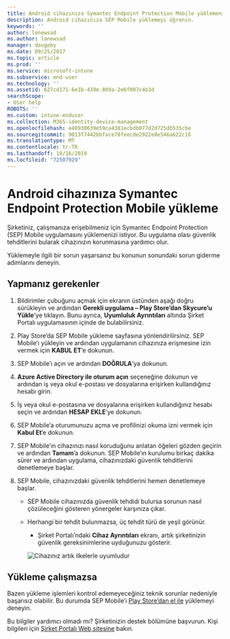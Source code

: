 ```yaml
---
title: Android cihazınıza Symantec Endpoint Protection Mobile yüklemeniz gerekiyor | Microsoft Docs
description: Android cihazınıza SEP Mobile yüklemeyi öğrenin.
keywords: ''
author: lenewsad
ms.author: lanewsad
manager: dougeby
ms.date: 09/25/2017
ms.topic: article
ms.prod: ''
ms.service: microsoft-intune
ms.subservice: end-user
ms.technology: ''
ms.assetid: 627cd171-6e1b-439e-809a-2e6f007c4b3d
searchScope:
- User help
ROBOTS: ''
ms.custom: intune-enduser
ms.collection: M365-identity-device-management
ms.openlocfilehash: e48930639e59ca4381ecbdb077d2d725db535cbe
ms.sourcegitcommit: 9013f7442bbface78feecde2922e8e546a622c16
ms.translationtype: MT
ms.contentlocale: tr-TR
ms.lasthandoff: 10/16/2019
ms.locfileid: "72507929"
---
```

# <a name="install-symantec-endpoint-protection-mobile-on-your-android-device"></a>Android cihazınıza Symantec Endpoint Protection Mobile yükleme

Şirketiniz, çalışmanıza erişebilmeniz için Symantec Endpoint Protection (SEP) Mobile uygulamasını yüklemenizi istiyor. Bu uygulama olası güvenlik tehditlerini bularak cihazınızın korunmasına yardımcı olur.

Yüklemeyle ilgili bir sorun yaşarsanız bu konunun sonundaki sorun giderme adımlarını deneyin.

## <a name="what-you-need-to-do"></a>Yapmanız gerekenler

1. Bildirimler çubuğunu açmak için ekranın üstünden aşağı doğru sürükleyin ve ardından **Gerekli uygulama – Play Store’dan Skycure’u Yükle**’ye tıklayın. Bunu ayrıca, __Uyumluluk Ayrıntıları__ altında Şirket Portalı uygulamasının içinde de bulabilirsiniz.

2. Play Store’da SEP Mobile yükleme sayfasına yönlendirilirsiniz. SEP Mobile’ı yükleyin ve ardından uygulamanın cihazınıza erişmesine izin vermek için **KABUL ET**’e dokunun.

3. SEP Mobile’ı açın ve ardından **DOĞRULA**’ya dokunun.

4. **Azure Active Directory ile oturum açın** seçeneğine dokunun ve ardından iş veya okul e-postası ve dosyalarına erişirken kullandığınız hesabı girin.

5. İş veya okul e-postasına ve dosyalarına erişirken kullandığınız hesabı seçin ve ardından **HESAP EKLE**’ye dokunun.

6. SEP Mobile’a oturumunuzu açma ve profilinizi okuma izni vermek için **Kabul Et**’e dokunun.

7. SEP Mobile’ın cihazınızı nasıl koruduğunu anlatan öğeleri gözden geçirin ve ardından **Tamam**’a dokunun. SEP Mobile’ın kurulumu birkaç dakika sürer ve ardından uygulama, cihazınızdaki güvenlik tehditlerini denetlemeye başlar.

8. SEP Mobile, cihazınızdaki güvenlik tehditlerini hemen denetlemeye başlar.

   * SEP Mobile cihazınızda güvenlik tehdidi bulursa sorunun nasıl çözüleceğini gösteren yönergeler karşınıza çıkar.

   * Herhangi bir tehdit bulunmazsa, üç tehdit türü de yeşil görünür.

     * Şirket Portalı’ndaki **Cihaz Ayrıntıları** ekranı, artık şirketinizin güvenlik gereksinimlerine uyduğunuzu gösterir.

     ![Cihazınız artık ilkelerle uyumludur](./media/mtd-device-now-compliant-android.png)

## <a name="if-the-installation-doesnt-work"></a>Yükleme çalışmazsa

Bazen yükleme işlemleri kontrol edemeyeceğiniz teknik sorunlar nedeniyle başarısız olabilir. Bu durumda SEP Mobile’ı [Play Store’dan el ile](https://play.google.com/store/apps/details?id=com.skycure.skycure) yüklemeyi deneyin.

Bu bilgiler yardımcı olmadı mı? Şirketinizin destek bölümüne başvurun. Kişi bilgileri için [Şirket Portalı Web sitesine](https://go.microsoft.com/fwlink/?linkid=2010980) bakın.
